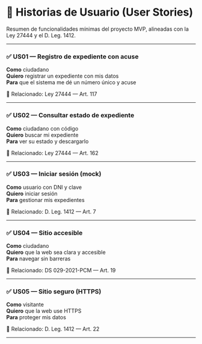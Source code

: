 # 📘 Historias de Usuario (User Stories)

Resumen de funcionalidades mínimas del proyecto MVP, alineadas con la Ley 27444 y el D. Leg. 1412.

---

### ✅ US01 — Registro de expediente con acuse

**Como** ciudadano  
**Quiero** registrar un expediente con mis datos  
**Para** que el sistema me dé un número único y acuse

🔗 Relacionado: Ley 27444 — Art. 117

---

### ✅ US02 — Consultar estado de expediente

**Como** ciudadano con código  
**Quiero** buscar mi expediente  
**Para** ver su estado y descargarlo

🔗 Relacionado: Ley 27444 — Art. 162

---

### ✅ US03 — Iniciar sesión (mock)

**Como** usuario con DNI y clave  
**Quiero** iniciar sesión  
**Para** gestionar mis expedientes

🔗 Relacionado: D. Leg. 1412 — Art. 7

---

### ✅ US04 — Sitio accesible

**Como** ciudadano  
**Quiero** que la web sea clara y accesible  
**Para** navegar sin barreras

🔗 Relacionado: DS 029-2021-PCM — Art. 19

---

### ✅ US05 — Sitio seguro (HTTPS)

**Como** visitante  
**Quiero** que la web use HTTPS  
**Para** proteger mis datos

🔗 Relacionado: D. Leg. 1412 — Art. 22

---